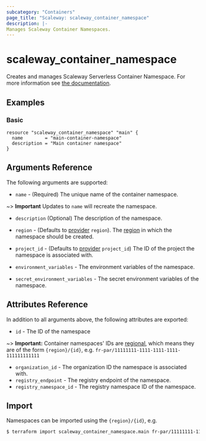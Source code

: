 ```yaml
---
subcategory: "Containers"
page_title: "Scaleway: scaleway_container_namespace"
description: |-
Manages Scaleway Container Namespaces.
---
```


# scaleway_container_namespace

Creates and manages Scaleway Serverless Container Namespace.
For more information see [the documentation](https://developers.scaleway.com/en/products/containers/api/#namespaces-cdce79).

## Examples

### Basic

```hcl
resource "scaleway_container_namespace" "main" {
  name        = "main-container-namespace"
  description = "Main container namespace"
}
```

## Arguments Reference

The following arguments are supported:

- `name` - (Required) The unique name of the container namespace.

~> **Important** Updates to `name` will recreate the namespace.

- `description` (Optional) The description of the namespace.

- `region` - (Defaults to [provider](../index.md#region) `region`). The [region](../guides/regions_and_zones.md#regions) in which the namespace should be created.

- `project_id` - (Defaults to [provider](../index.md#project_id) `project_id`) The ID of the project the namespace is associated with.

- `environment_variables` - The environment variables of the namespace.

- `secret_environment_variables` - The secret environment variables of the namespace.

## Attributes Reference

In addition to all arguments above, the following attributes are exported:

- `id` - The ID of the namespace

~> **Important:** Container namespaces' IDs are [regional](../guides/regions_and_zones.md#resource-ids), which means they are of the form `{region}/{id}`, e.g. `fr-par/11111111-1111-1111-1111-111111111111`

- `organization_id` - The organization ID the namespace is associated with.
- `registry_endpoint` - The registry endpoint of the namespace.
- `registry_namespace_id` - The registry namespace ID of the namespace.


## Import

Namespaces can be imported using the `{region}/{id}`, e.g.

```bash
$ terraform import scaleway_container_namespace.main fr-par/11111111-1111-1111-1111-111111111111
```
